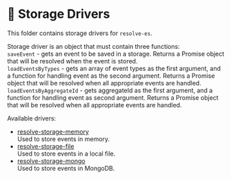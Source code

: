 # **:floppy_disk: Storage Drivers**
This folder contains storage drivers for `resolve-es`.

Storage driver is an object that must contain three functions:  
`saveEvent` - gets an event to be saved in a storage. Returns a Promise object that will be resolved when the event is stored.  
`loadEventsByTypes` - gets an array of event types as the first argument, and a function for handling event as the second argument. Returns a Promise object that will be resolved when all appropriate events are handled.  
`loadEventsByAggregateId` - gets aggregateId as the first argument, and a function for handling event as second argument. Returns a Promise object that will be resolved when all appropriate events are handled.

Available drivers:
* [resolve-storage-memory](https://github.com/reimagined/resolve/tree/master/packages/storage-drivers/resolve-storage-memory)  
	Used to store events in memory.
* [resolve-storage-file](https://github.com/reimagined/resolve/tree/master/packages/storage-drivers/resolve-storage-file)  
	Used to store events in a local file.
* [resolve-storage-mongo](https://github.com/reimagined/resolve/tree/master/packages/storage-drivers/resolve-storage-mongo)  
	Used to store events in MongoDB.
